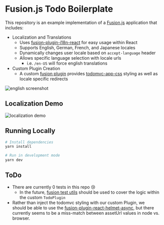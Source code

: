 # Fusion.js Todo Boilerplate

This repository is an example implementation of a [Fusion.js](https://fusionjs.com/) application that includes:

- Localization and Translations
  - Uses [fusion-plugin-i18n-react](https://fusionjs.com/api/fusion-plugin-i18n-react) for easy usage within React
  - Supports English, German, French, and Japanese locales
  - Dynamically changes user locale based on `accept-language` header
  - Allows specific language selection with locale urls
    - i.e. `/en-US` will force english translations
- Custom Plugin Creation
  - A custom [fusion plugin](https://fusionjs.com/api/fusion-docs/creating-a-plugin) provides [todomvc-app-css](https://www.npmjs.com/package/todomvc-app-css) styling as well as locale specific redirects

![english screenshot](.github/english-screenshot.png)

## Localization Demo

![localization demo](.github/localization-demo.gif)

## Running Locally

```bash
# Install dependencies
yarn install

# Run in development mode
yarn dev
```

## ToDo

- There are currently 0 tests in this repo :cry:
  - In the future, [fusion test utils](https://fusionjs.com/api/fusion-test-utils) should be used to cover the logic within the custom `TodoPlugin`
- Rather than inject the todomvc styling with our custom Plugin, we should be able to use the [fusion-plugin-react-helmet-async](https://fusionjs.com/docs/guides/static-assets), but there currently seems to be a miss-match between assetUrl values in node vs. browser.
